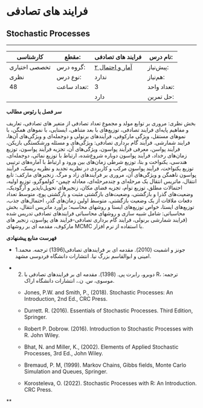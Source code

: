 # فرایند های تصادفی
## Stochastic Processes
_______________________________________________________________________________
| کارشناسی      | مقطع:       | فرایند های تصادفی                                               | نام درس:    |
| ------------- | ----------- | --------------------------------------------------------------- | ----------- |
| تخصصی اختیاری | گروه درس:   | [آمار و احتمال ۲](../elective/Probability-and-Statistics-II.md) | پیش‌نیاز:   |
| نظری          | نوع درس:    | ندارد                                                           | هم‌نیاز:    |
| 48            | تعداد ساعت: | 3                                                               | تعداد واحد: |
|               |             |  دارد                                                           | حل تمرین:   |

**سر فصل یا رئوس مطالب**

بخش نظری: مروری بر توابع مولد  و مجموع تعداد تصادفی از متغیر های تصادفی، تعاریف و مفاهیم پایه‌ای  فرایند تصادفی،  توزیع‌های با بعد متناهی، ایستایی، با نموهای همگن، با نموهای مستقل، ویژگی مارکوفی، فرآیندهای برنولی و دوجمله‌ای و ویژگی‌های آن‌ها، فرایند شمارشی. فرآیند گام برداری تصادفی: ویژگی‌های و مسئله ورشکستگی بازیکن،   فرآیند پواسن، معرفی فرآیند پواسون، ویژگی‌های  آن، تجزیه فرآیند پواسون، توزیع زمان‌های رخداد، فرآیند پواسون دوباره شروع‌شده، ارتباط با توزیع نمائی، دوجمله‌ای، هندسی، یکنواخت و بتا، توزیع شرطی زمان‌های بین ورود و ارتباط با آماره‌های ترتیبی توزیع یکنواخت،  فرآیند پواسون مرکب و کاربردی در نظریه تجدید و نظریه ریسک، فرآیند پواسون ناهمگن و ویژگی‌های آن، مروری بر فرآیندهای زاد و مرگ. زنجیرهای مارکف: تابع انتقال، ماتریس انتقال یک مرحله‌ای و چندمرحله‌ای، معادله چپمن- کولموگرو،  توزیع اولیه، احتمالات مطلق، توزیع توأم، تجزیه فضای مکان، زنجیرهای تحویل‌ناپذیر و آرگودیک، وضعیت‌های گذرا و بازگشتی، وضعیت‌های بازگشتی مثبت و بازگشتی پوچ، متوسط تعداد دفعات ملاقات از یک وضعیت بازگشتی،  متوسط اولین زمان‌های گذر، احتمال‌های جذب، توزیع‌های ایستا، خواص توزیع‌های ایستا و روشهای محاسبه؛  برآورد ماتریس انتقال، بخش محاسباتی: <a name="_hlk86305627"></a>شامل شبیه سازی و روشهای محاسباتی فرایندهای تصادفی تدریس شده (فرایند شمارشی برنولی،  فرایند گام برداری تصادفی-فرایند های پواسون، زنجیر های مارکوف، مقدمه ای بر روشهای MCMC با استفاده از نرم افزار. 

**فهرست منابع پیشنهادی**

- 1.جونز و اشمیت (2010). مقدمه ای بر فرایندهای تصادفی(1396) ترجمه. محمد امینی و ابوالقاسم بزرگ نیا. انتشارات دانشگاه فردوسی مشهد.

- 2. دوبرو، رابرت پی. (1398). مقدمه ای بر فرایندهای تصادفی با R، ترجمه: موسوی، س. ن.، انتشارات دانشگاه اراک. 

  - Jones, P.W. and Smith, P., (2018). Stochastic Processes: An Introduction, 2nd Ed., CRC Press.

  - Durrett. R. (2016). Essentials of Stochastic Processes. Third Edition, Springer. 

  - Robert P. Dobrow. (2016). Introduction to Stochastic Processes with R. John Wiley.

  - Bhat, N. and Miller, K., (2002). Elements of Applied Stochastic Processes, 3rd Ed., John Wiley.

  - Bremaud, P. M, (1999). Markov Chains, Gibbs fields, Monte Carlo Simulation and Queues, Springer.

  - Korosteleva, O. (2022). Stochastic Processes with R: An Introduction. CRC Press.

**
